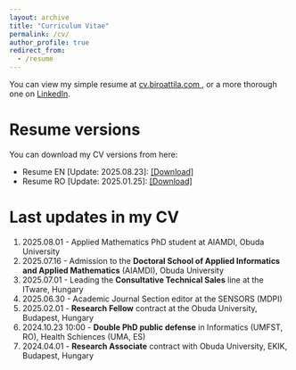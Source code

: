 ```yaml
---
layout: archive
title: "Curriculum Vitae"
permalink: /cv/
author_profile: true
redirect_from:
  - /resume
---
```

You can view my simple resume at <a target="_new" href="https://cv.biroattila.com"> cv.biroattila.com </a>, or a more thorough one on <a target="_new" href="https://www.linkedin.com/in/biroattila"> LinkedIn</a>.

 
Resume versions
======
You can download my CV versions from here:
  * Resume EN [Update: 2025.08.23]: <a target="_new" href="http://biroka.github.io/files/CV_AttilaBiro_EN.pdf">[Download]</a> 
  * Resume RO [Update: 2025.01.25]: <a target="_new" href="http://biroka.github.io/files/CV_AttilaBiro_RO.pdf">[Download]</a> 


 
Last updates in my CV
======
1. 2025.08.01 - Applied Mathematics PhD student at AIAMDI, Obuda University
2. 2025.07.16 - Admission to the **Doctoral School of Applied Informatics and Applied Mathematics** (AIAMDI), Obuda University
3. 2025.07.01 - Leading the **Consultative Technical Sales** line at the ITware, Hungary
4. 2025.06.30 - Academic Journal Section editor at the SENSORS (MDPI)
5. 2025.02.01 - **Research Fellow** contract at the Obuda University, Budapest, Hungary
6. 2024.10.23 10:00 - **Double PhD public defense** in Informatics (UMFST, RO), Health Schiences (UMA, ES)
7. 2024.04.01 - **Research Associate** contract with Obuda University, EKIK, Budapest, Hungary
